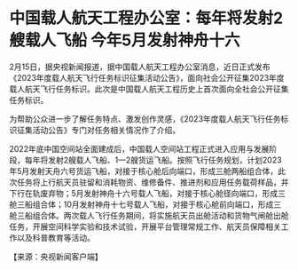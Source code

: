 # 中国载人航天工程办公室：每年将发射2艘载人飞船 今年5月发射神舟十六

2月15日，据央视新闻报道，据中国载人航天工程办公室消息，近日正式发布《2023年度载人航天飞行任务标识征集活动公告》，面向社会公开征集2023年度载人航天飞行任务标识。此次是中国载人航天工程历史上首次面向全社会公开征集任务标识。

为帮助公众进一步了解任务特点、激发创作灵感，《2023年度载人航天飞行任务标识征集活动公告》专门对任务相关情况作了介绍。

2022年底中国空间站全面建成后，中国载人空间站工程正式进入应用与发展阶段，每年将发射2艘载人飞船、1—2艘货运飞船。按照飞行任务规划，计划2023年5月发射天舟六号货运飞船，对接于核心舱后向端口，形成三舱两船组合体，此次任务将上行航天员驻留和消耗物资、维修备件、推进剂和应用任务载荷样品，并下行在轨废弃物；5月发射神舟十六号载人飞船，对接于核心舱径向端口，形成三舱三船组合体；10月发射神舟十七号载人飞船，对接于核心舱前向端口，形成三舱三船组合体。两次载人飞行任务期间，将实施航天员出舱活动和货物气闸舱出舱任务，开展空间科学实验和技术试验，开展平台管理常规工作、航天员保障相关工作以及科普教育等活动。

【来源：央视新闻客户端】

